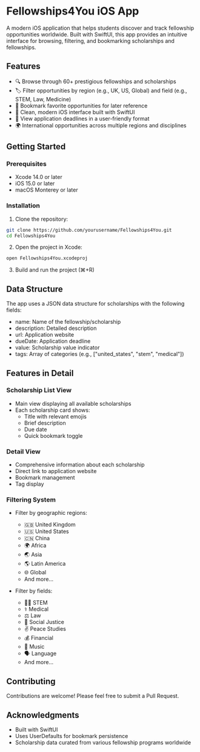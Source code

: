 # Fellowships4You iOS App

A modern iOS application that helps students discover and track fellowship opportunities worldwide. Built with SwiftUI, this app provides an intuitive interface for browsing, filtering, and bookmarking scholarships and fellowships.

## Features

- 🔍 Browse through 60+ prestigious fellowships and scholarships
- 🏷️ Filter opportunities by region (e.g., UK, US, Global) and field (e.g., STEM, Law, Medicine)
- 🔖 Bookmark favorite opportunities for later reference
- 📱 Clean, modern iOS interface built with SwiftUI
- 📅 View application deadlines in a user-friendly format
- 🌍 International opportunities across multiple regions and disciplines

## Getting Started

### Prerequisites

- Xcode 14.0 or later
- iOS 15.0 or later
- macOS Monterey or later

### Installation

1. Clone the repository:
```bash
git clone https://github.com/yourusername/Fellowships4You.git
cd Fellowships4You
```

2. Open the project in Xcode:
```bash
open Fellowships4You.xcodeproj
```

3. Build and run the project (⌘+R)

## Data Structure

The app uses a JSON data structure for scholarships with the following fields:
- name: Name of the fellowship/scholarship
- description: Detailed description
- url: Application website
- dueDate: Application deadline
- value: Scholarship value indicator
- tags: Array of categories (e.g., ["united_states", "stem", "medical"])

## Features in Detail

### Scholarship List View
- Main view displaying all available scholarships
- Each scholarship card shows:
  - Title with relevant emojis
  - Brief description
  - Due date
  - Quick bookmark toggle

### Detail View
- Comprehensive information about each scholarship
- Direct link to application website
- Bookmark management
- Tag display

### Filtering System
- Filter by geographic regions:
  - 🇬🇧 United Kingdom
  - 🇺🇸 United States
  - 🇨🇳 China
  - 🌍 Africa
  - 🌏 Asia
  - 🌎 Latin America
  - 🌐 Global
  - And more...

- Filter by fields:
  - 🧑‍🔬 STEM
  - ⚕️ Medical
  - ⚖️ Law
  - 🗽 Social Justice
  - ✌️ Peace Studies
  - 💰 Financial
  - 🎵 Music
  - 🗣 Language
  - And more...

## Contributing

Contributions are welcome! Please feel free to submit a Pull Request.


## Acknowledgments

- Built with SwiftUI
- Uses UserDefaults for bookmark persistence
- Scholarship data curated from various fellowship programs worldwide 
